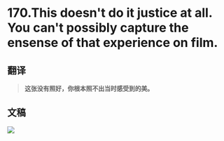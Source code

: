 # 170.This doesn't do it justice at all. You can't possibly capture the ensense of that experience on film.

## 翻译

> **这张没有照好，你根本照不出当时感受到的美。**

## 文稿

![](https://cdn.jsdelivr.net/gh/imtianx/speaking180/img/170.jpg)

